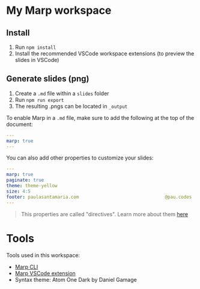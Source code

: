 # My Marp workspace

## Install
1. Run `npm install`
2. Install the recommended VSCode workspace extensions (to preview the slides in VSCode)

## Generate slides (png)

1. Create a `.md` file within a `slides` folder 
2. Run `npm run export`
3. The resulting .pngs can be located in `_output`

To enable Marp in a `.md` file, make sure to add the following at the top of the document:

```yml
---
marp: true
---
```

You can also add other properties to customize your slides:

```yml
---
marp: true
paginate: true
theme: theme-yellow
size: 4:5
footer: paulasantamaria.com                                @pau.codes
---
```

> This properties are called "directives". Learn more about them [here](https://marpit.marp.app/directives)

# Tools

Tools used in this workspace:

- [Marp CLI](https://github.com/marp-team/marp-cli)
- [Marp VSCode extension](https://github.com/marp-team/marp-vscode)
- Syntax theme: Atom One Dark by Daniel Gamage

